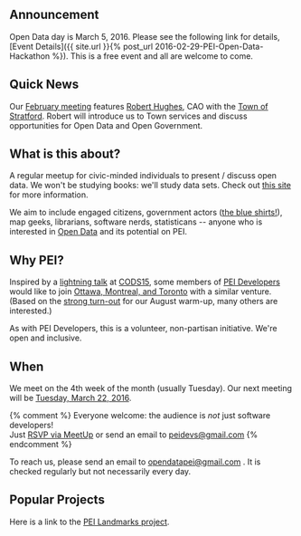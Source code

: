 ## Announcement
Open Data day is March 5, 2016. Please see the following link for details, [Event Details]({{ site.url }}{% post_url 2016-02-29-PEI-Open-Data-Hackathon %}). This is a free event and all are welcome to come.

## Quick News

Our [February meeting](http://www.meetup.com/Open-Data-PEI/events/228548487/) features [Robert Hughes](https://twitter.com/rg_hughes), CAO with the [Town of Stratford](http://www.townofstratford.ca/). Robert will introduce us to Town services and discuss opportunities for Open Data and Open Government.

## What is this about?
A regular meetup for civic-minded individuals to present / discuss open data. We won't be studying books: we'll study data sets. Check out [this site](http://opendatabook.club) for more information.

We aim to include engaged citizens, government actors ([the blue shirts!](http://ruk.ca/content/man-blue-shirt)), map geeks, librarians, software nerds, statisticans -- anyone who is interested in [Open Data](http://thirtyforsixty.blogspot.ca/2015/02/what-is-open-data-part-1.html) and its potential on PEI.

## Why PEI?
Inspired by a [lightning talk](http://kittmcg.github.io/ODO-CODS15/#/) at [CODS15](http://opendatasummit.ca/en/), some members of [PEI Developers](http://peidevs.github.io/) would like to join [Ottawa, Montreal, and Toronto](http://opendatabook.club/#list-of-active-open-data-book-clubs) with a similar venture. (Based on the [strong turn-out](http://www.meetup.com/PEI-Developers/events/223130904/) for our August warm-up, many others are interested.)

As with PEI Developers, this is a volunteer, non-partisan initiative. We're open and inclusive.

## When

We meet on the 4th week of the month (usually Tuesday). Our next meeting will be [Tuesday, March 22, 2016](http://www.meetup.com/Open-Data-PEI/events/229432782/).

{% comment %} 
Everyone welcome: the audience is *not* just software developers!  
Just [RSVP via MeetUp](http://www.meetup.com/Open-Data-PEI) or send an email to peidevs@gmail.com
{% endcomment %}

To reach us, please send an email to opendatapei@gmail.com . It is checked regularly but not necessarily every day.

## Popular Projects

Here is a link to the [PEI Landmarks project](http://peidevs.github.io/OpenDataBookClub/landmarks/landmarks.html). 
